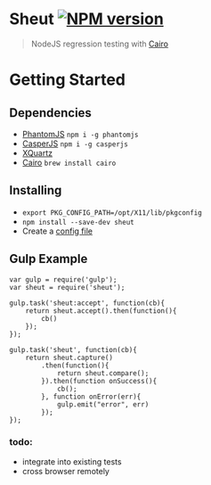 Sheut [![NPM version](http://img.shields.io/npm/v/sheut.svg)](https://www.npmjs.org/package/sheut)
==============
 
 >  NodeJS regression testing with [Cairo](http://cairographics.org/)
 
# Getting Started

## Dependencies

 * [PhantomJS](http://phantomjs.org/) `npm i -g phantomjs`
 * [CasperJS](http://casperjs.org/) `npm i -g casperjs`
 * [XQuartz](https://xquartz.macosforge.org/landing/)
 * [Cairo](http://cairographics.org/) `brew install cairo`

## Installing

 * `export PKG_CONFIG_PATH=/opt/X11/lib/pkgconfig`
 * `npm install --save-dev sheut`
 * Create a [config file](sheut.config.js)

## Gulp Example

```
var gulp = require('gulp');
var sheut = require('sheut');

gulp.task('sheut:accept', function(cb){
    return sheut.accept().then(function(){
        cb()
    });
});

gulp.task('sheut', function(cb){
    return sheut.capture()
        .then(function(){
            return sheut.compare();
        }).then(function onSuccess(){
            cb();
        }, function onError(err){
            gulp.emit("error", err)
        });
});
```


### todo:
 * integrate into existing tests
 * cross browser remotely
 